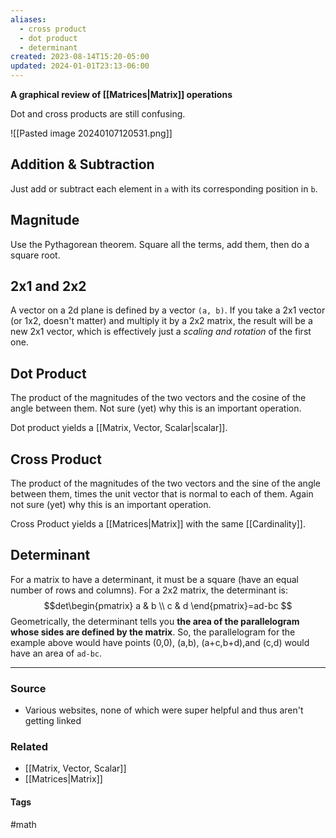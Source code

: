 ```yaml
---
aliases:
  - cross product
  - dot product
  - determinant
created: 2023-08-14T15:20-05:00
updated: 2024-01-01T23:13-06:00
---
```

**A graphical review of [[Matrices|Matrix]] operations**

Dot and cross products are still confusing. 

![[Pasted image 20240107120531.png]]
## Addition & Subtraction
Just add or subtract each element in `a` with its corresponding position in `b`.
## Magnitude
Use the Pythagorean theorem. Square all the terms, add them, then do a square root.


## 2x1 and 2x2
A vector on a 2d plane is defined by a vector `(a, b)`. If you take a 2x1 vector (or 1x2, doesn't matter) and multiply it by a 2x2 matrix, the result will be a new 2x1 vector, which is effectively just a *scaling and rotation* of the first one.

## Dot Product
The product of the magnitudes of the two vectors and the cosine of the angle between them. Not sure (yet) why this is an important operation.

Dot product yields a [[Matrix, Vector, Scalar|scalar]].

## Cross Product
The product of the magnitudes of the two vectors and the sine of the angle between them, times the unit vector that is normal to each of them. Again not sure (yet) why this is an important operation.

Cross Product yields a [[Matrices|Matrix]] with the same [[Cardinality]]. 

## Determinant
For a matrix to have a determinant, it must be a square (have an equal number of rows and columns). For a 2x2 matrix, the determinant is:
$$det\begin{pmatrix}
a & b \\ c & d
\end{pmatrix}=ad-bc
$$
Geometrically, the determinant tells you **the area of the parallelogram whose sides are defined by the matrix**. So, the parallelogram for the example above would have points (0,0), (a,b), (a+c,b+d),and (c,d) would have an area of `ad-bc`.

---
### Source
- Various websites, none of which were super helpful and thus aren't getting linked

### Related
- [[Matrix, Vector, Scalar]]
- [[Matrices|Matrix]]

#### Tags
#math 